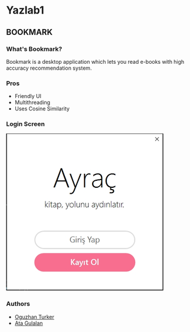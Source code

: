 # Yazlab1


## BOOKMARK
 

### What's Bookmark?

Bookmark is a desktop application which lets you read e-books with high accuracy recommendation system.

### Pros

- Friendly UI
- Multithreading
- Uses Cosine Similarity

### Login Screen

![Login Screen](./bookmark1.jpg "Login Screen")

### Authors

 - [Oguzhan Turker](https://github.com/oguzturker8/)
 - [Ata Gulalan](https://github.com/atagulalan/)
